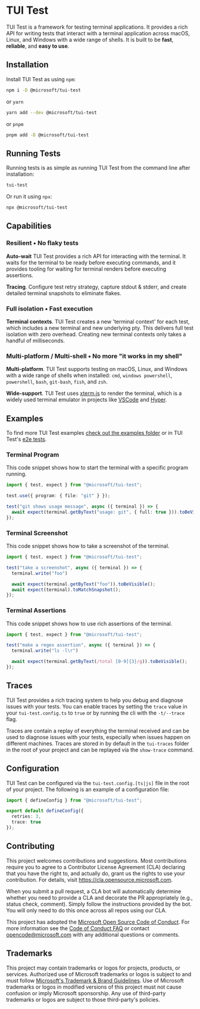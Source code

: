# TUI Test

TUI Test is a framework for testing terminal applications. It provides a rich API for writing tests that interact with a terminal application across macOS, Linux, and Windows with a wide range of shells. It is built to be **fast**, **reliable**, and **easy to use**.

## Installation

Install TUI Test as using `npm`:

```sh
npm i -D @microsoft/tui-test
```

or `yarn`

```sh
yarn add --dev @microsoft/tui-test
```

or `pnpm`

```sh
pnpm add -D @microsoft/tui-test
```

## Running Tests

Running tests is as simple as running TUI Test from the command line after installation:

```sh
tui-test
```

Or run it using `npx`:

```sh
npx @microsoft/tui-test
```


## Capabilities

### Resilient • No flaky tests

**Auto-wait** TUI Test provides a rich API for interacting with the terminal. It waits for the terminal to be ready before executing commands, and it provides tooling for waiting for terminal renders before executing assertions.

**Tracing**. Configure test retry strategy, capture stdout & stderr, and create detailed terminal snapshots to eliminate flakes.

### Full isolation • Fast execution

**Terminal contexts**. TUI Test creates a new 'terminal context' for each test, which includes a new terminal and new underlying pty. This delivers full test isolation with zero overhead. Creating new terminal contexts only takes a handful of milliseconds.

### Multi-platform / Multi-shell • No more "it works in my shell"

**Multi-platform**. TUI Test supports testing on macOS, Linux, and Windows with a wide range of shells when installed: `cmd`, `windows powershell`, `powershell`, `bash`, `git-bash`, `fish`, and `zsh`.

**Wide-support**. TUI Test uses [xterm.js](https://xtermjs.org/) to render the terminal, which is a widely used terminal emulator in projects like [VSCode](https://github.com/microsoft/vscode) and [Hyper](https://github.com/vercel/hyper).

## Examples

To find more TUI Test examples [check out the examples folder](./examples) or in TUI Test's [e2e tests](./test/).

### Terminal Program

This code snippet shows how to start the terminal with a specific program running.

```ts
import { test, expect } from "@microsoft/tui-test";

test.use({ program: { file: "git" } });

test("git shows usage message", async ({ terminal }) => {
  await expect(terminal.getByText("usage: git", { full: true })).toBeVisible();
});
```

### Terminal Screenshot

This code snippet shows how to take a screenshot of the terminal.

```ts
import { test, expect } from "@microsoft/tui-test";

test("take a screenshot", async ({ terminal }) => {
  terminal.write("foo")

  await expect(terminal.getByText("foo")).toBeVisible();
  await expect(terminal).toMatchSnapshot();
});
```

### Terminal Assertions

This code snippet shows how to use rich assertions of the terminal.

```ts
import { test, expect } from "@microsoft/tui-test";

test("make a regex assertion", async ({ terminal }) => {
  terminal.write("ls -l\r")

  await expect(terminal.getByText(/total [0-9]{3}/g)).toBeVisible();
});
```

## Traces

TUI Test provides a rich tracing system to help you debug and diagnose issues with your tests. You can enable traces by setting the `trace` value in your `tui-test.config.ts` to `true` or by running the cli with the `-t/--trace` flag.

Traces are contain a replay of everything the terminal received and can be used to diagnose issues with your tests, especially when issues happen on different machines. Traces are stored in by default in the `tui-traces` folder in the root of your project and can be replayed via the `show-trace` command.

## Configuration

TUI Test can be configured via the `tui-test.config.[ts|js]` file in the root of your project. The following is an example of a configuration file:

```ts
import { defineConfig } from "@microsoft/tui-test";

export default defineConfig({
  retries: 3,
  trace: true
});

```

## Contributing

This project welcomes contributions and suggestions. Most contributions require you to agree to a
Contributor License Agreement (CLA) declaring that you have the right to, and actually do, grant us
the rights to use your contribution. For details, visit https://cla.opensource.microsoft.com.

When you submit a pull request, a CLA bot will automatically determine whether you need to provide
a CLA and decorate the PR appropriately (e.g., status check, comment). Simply follow the instructions
provided by the bot. You will only need to do this once across all repos using our CLA.

This project has adopted the [Microsoft Open Source Code of Conduct](https://opensource.microsoft.com/codeofconduct/).
For more information see the [Code of Conduct FAQ](https://opensource.microsoft.com/codeofconduct/faq/) or
contact [opencode@microsoft.com](mailto:opencode@microsoft.com) with any additional questions or comments.

## Trademarks

This project may contain trademarks or logos for projects, products, or services. Authorized use of Microsoft
trademarks or logos is subject to and must follow
[Microsoft's Trademark & Brand Guidelines](https://www.microsoft.com/en-us/legal/intellectualproperty/trademarks/usage/general).
Use of Microsoft trademarks or logos in modified versions of this project must not cause confusion or imply Microsoft sponsorship.
Any use of third-party trademarks or logos are subject to those third-party's policies.

